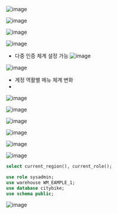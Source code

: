 ![image](https://user-images.githubusercontent.com/102650331/171542149-3e7c5f15-ad14-4659-b104-5d63eb5280e1.png)

![image](https://user-images.githubusercontent.com/102650331/171542187-2fcbcef4-576b-42f8-90ad-2699b505149b.png)

![image](https://user-images.githubusercontent.com/102650331/171542210-0e740bad-d13a-4aa9-a47b-8330422b7c5b.png)

![image](https://user-images.githubusercontent.com/102650331/171542233-7e5cebdf-cae9-429a-a3ed-237df83b7fd6.png)

- 다중 인증 체계 설정 가능 
![image](https://user-images.githubusercontent.com/102650331/171542267-9e4f04b9-541a-492d-a967-ee06598add1b.png)

![image](https://user-images.githubusercontent.com/102650331/171542333-ee736c9a-e87b-4a13-985f-88bb4f17292a.png)

- 계정 역활별 메뉴 체계 변화
- 
![image](https://user-images.githubusercontent.com/102650331/171542506-f5413fb9-bef0-4883-a5c0-f843aa1b5958.png)

![image](https://user-images.githubusercontent.com/102650331/171542603-af7fcca9-b677-40a0-b93f-dab2fb684b84.png)

![image](https://user-images.githubusercontent.com/102650331/171542636-4d39180a-0a55-47d8-9dd0-7793d3fdd039.png)

![image](https://user-images.githubusercontent.com/102650331/171542671-4abe7d88-59c6-4ebc-8f9b-4bef19048b5f.png)


![image](https://user-images.githubusercontent.com/102650331/171543101-d6b8f925-7497-4b3b-abc2-a76259df3956.png)

![image](https://user-images.githubusercontent.com/102650331/171543131-023d0f86-0444-42bd-8ce1-0c5ef9b23108.png)

```sql
select current_region(), current_role();

```
```sql
use role sysadmin;
use warehouse WM_EAMPLE_1;
use database citybike;
use schema public;

```

![image](https://user-images.githubusercontent.com/102650331/171543901-282adb0a-11f4-4bab-99a1-78fbb7170edc.png)


